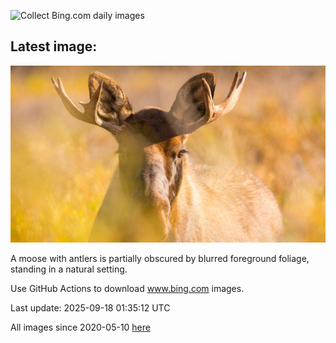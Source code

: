 ![Collect Bing.com daily images](https://github.com/counter2015/bing-daily-images/workflows/Collect%20Bing.com%20daily%20images/badge.svg)
## Latest image:
![](images/YoungMoose.jpg)

A moose with antlers is partially obscured by blurred foreground foliage, standing in a natural setting.

Use GitHub Actions to download www.bing.com images.

Last update: 2025-09-18 01:35:12 UTC

All images since 2020-05-10 [here](https://github.com/counter2015/bing-daily-images/tree/master/images)
